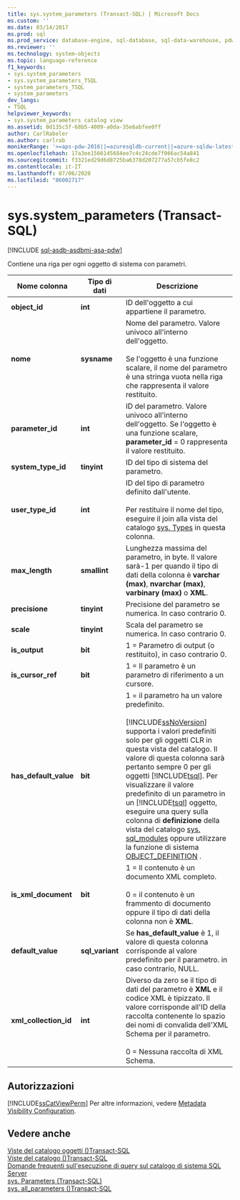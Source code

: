 ```yaml
---
title: sys.system_parameters (Transact-SQL) | Microsoft Docs
ms.custom: ''
ms.date: 03/14/2017
ms.prod: sql
ms.prod_service: database-engine, sql-database, sql-data-warehouse, pdw
ms.reviewer: ''
ms.technology: system-objects
ms.topic: language-reference
f1_keywords:
- sys.system_parameters
- sys.system_parameters_TSQL
- system_parameters_TSQL
- system_parameters
dev_langs:
- TSQL
helpviewer_keywords:
- sys.system_parameters catalog view
ms.assetid: 0d135c5f-68b5-4009-a0da-35e6abfee0ff
author: CarlRabeler
ms.author: carlrab
monikerRange: '>=aps-pdw-2016||=azuresqldb-current||=azure-sqldw-latest||>=sql-server-2016||=sqlallproducts-allversions||>=sql-server-linux-2017||=azuresqldb-mi-current'
ms.openlocfilehash: 17a3ee1566145684ee7c4c24cde7f066ac54a841
ms.sourcegitcommit: f3321ed29d6d8725ba6378d207277a57cb5fe8c2
ms.contentlocale: it-IT
ms.lasthandoff: 07/06/2020
ms.locfileid: "86002717"
---
```

# <a name="syssystem_parameters-transact-sql"></a>sys.system_parameters (Transact-SQL)
[!INCLUDE [sql-asdb-asdbmi-asa-pdw](../../includes/applies-to-version/sql-asdb-asdbmi-asa-pdw.md)]

  Contiene una riga per ogni oggetto di sistema con parametri.  
  
|Nome colonna|Tipo di dati|Descrizione|  
|-----------------|---------------|-----------------|  
|**object_id**|**int**|ID dell'oggetto a cui appartiene il parametro.|  
|**nome**|**sysname**|Nome del parametro. Valore univoco all'interno dell'oggetto.<br /><br /> Se l'oggetto è una funzione scalare, il nome del parametro è una stringa vuota nella riga che rappresenta il valore restituito.|  
|**parameter_id**|**int**|ID del parametro. Valore univoco all'interno dell'oggetto. Se l'oggetto è una funzione scalare, **parameter_id** = 0 rappresenta il valore restituito.|  
|**system_type_id**|**tinyint**|ID del tipo di sistema del parametro.|  
|**user_type_id**|**int**|ID del tipo di parametro definito dall'utente.<br /><br /> Per restituire il nome del tipo, eseguire il join alla vista del catalogo [sys. Types](../../relational-databases/system-catalog-views/sys-types-transact-sql.md) in questa colonna.|  
|**max_length**|**smallint**|Lunghezza massima del parametro, in byte. Il valore sarà-1 per quando il tipo di dati della colonna è **varchar (max)**, **nvarchar (max)**, **varbinary (max)** o **XML**.|  
|**precisione**|**tinyint**|Precisione del parametro se numerica. In caso contrario 0.|  
|**scale**|**tinyint**|Scala del parametro se numerica. In caso contrario 0.|  
|**is_output**|**bit**|1 = Parametro di output (o restituito), in caso contrario 0.|  
|**is_cursor_ref**|**bit**|1 = Il parametro è un parametro di riferimento a un cursore.|  
|**has_default_value**|**bit**|1 = il parametro ha un valore predefinito.<br /><br /> [!INCLUDE[ssNoVersion](../../includes/ssnoversion-md.md)] supporta i valori predefiniti solo per gli oggetti CLR in questa vista del catalogo. Il valore di questa colonna sarà pertanto sempre 0 per gli oggetti [!INCLUDE[tsql](../../includes/tsql-md.md)]. Per visualizzare il valore predefinito di un parametro in un [!INCLUDE[tsql](../../includes/tsql-md.md)] oggetto, eseguire una query sulla colonna di **definizione** della vista del catalogo [sys. sql_modules](../../relational-databases/system-catalog-views/sys-sql-modules-transact-sql.md) oppure utilizzare la funzione di sistema [OBJECT_DEFINITION](../../t-sql/functions/object-definition-transact-sql.md) .|  
|**is_xml_document**|**bit**|1 = Il contenuto è un documento XML completo.<br /><br /> 0 = il contenuto è un frammento di documento oppure il tipo di dati della colonna non è **XML**.|  
|**default_value**|**sql_variant**|Se **has_default_value** è 1, il valore di questa colonna corrisponde al valore predefinito per il parametro. in caso contrario, NULL.|  
|**xml_collection_id**|**int**|Diverso da zero se il tipo di dati del parametro è **XML** e il codice XML è tipizzato. Il valore corrisponde all'ID della raccolta contenente lo spazio dei nomi di convalida dell'XML Schema per il parametro.<br /><br /> 0 = Nessuna raccolta di XML Schema.|  
  
## <a name="permissions"></a>Autorizzazioni  
 [!INCLUDE[ssCatViewPerm](../../includes/sscatviewperm-md.md)] Per altre informazioni, vedere [Metadata Visibility Configuration](../../relational-databases/security/metadata-visibility-configuration.md).  
  
## <a name="see-also"></a>Vedere anche  
 [Viste del catalogo oggetti &#40;&#41;Transact-SQL](../../relational-databases/system-catalog-views/object-catalog-views-transact-sql.md)   
 [Viste del catalogo &#40;&#41;Transact-SQL](../../relational-databases/system-catalog-views/catalog-views-transact-sql.md)   
 [Domande frequenti sull'esecuzione di query sul catalogo di sistema SQL Server](../../relational-databases/system-catalog-views/querying-the-sql-server-system-catalog-faq.md)   
 [sys. Parameters &#40;Transact-SQL&#41;](../../relational-databases/system-catalog-views/sys-parameters-transact-sql.md)   
 [sys. all_parameters &#40;&#41;Transact-SQL](../../relational-databases/system-catalog-views/sys-all-parameters-transact-sql.md)  
  
  
